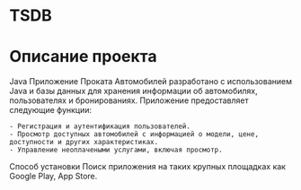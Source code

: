 # TSDB
# Описание проекта
Java Приложение Проката Автомобилей разработано с использованием Java и базы данных для хранения информации об автомобилях, пользователях и бронированиях. Приложение предоставляет следующие функции:

    - Регистрация и аутентификация пользователей.
    - Просмотр доступных автомобилей с информацией о модели, цене, доступности и других характеристиках.
    - Управление неоплачеными услугами, включая просмотр.

Способ установки
Поиск приложения на таких крупных площадках как Google Play, App Store. 
